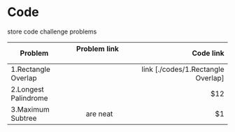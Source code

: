 # Code
store code challenge problems

| Problem        | Problem link           | Code link |
| ------------- |:-------------:| -----:|
|1.Rectangle Overlap      | | link [./codes/1.Rectangle Overlap] |
| 2.Longest Palindrome     |       |   $12 |
|3.Maximum Subtree | are neat      |    $1 |
